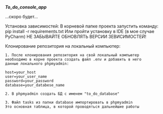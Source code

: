 ***To_do_console_app***

...скоро будет...

Установка зависимостей:
	В корневой папке проекта запустить команду: pip install -r requirements.txt
	Или пройти установку в IDE (в мое случае PyCharm)
	НЕ ЗАБЫВАЙТЕ ОБНОВЛЯТЬ ВЕРСИИ ЗЕВИСИМОСТЕЙ!

Клонирование репозитория на локальный компьютер:
	
	1. После клонирования репозитория на свой локальный компьютер
	необходимо в корне проекта создать файл .env и добавить в него 
	данные локального phpmyadmin:
	
	host=your_host
	user=your_user_name
	password=your_password
	database=your_databese_name
	
	2. В phpmyadmin создать БД с именем "to_do_database"
	
	3. Файл tasks из папки database импортировать в phpmyadmin
	Это основная таблица, в которой проводяться дальнейшие работы